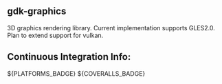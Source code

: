 <!--- WARN --->
<!--- This file is generated. Do not edit this file directly! --->
<!--- WARN --->

## gdk-graphics

3D graphics rendering library. Current implementation supports GLES2.0. Plan to extend support for vulkan.





## Continuous Integration Info:
${PLATFORMS_BADGE} ${COVERALLS_BADGE}

<!--- WARN --->
<!--- This file is generated. Do not edit this file directly! --->
<!--- WARN --->
